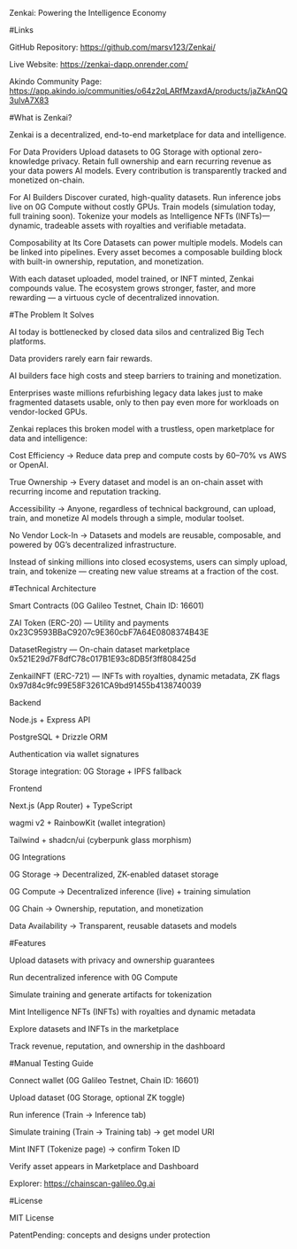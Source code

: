 Zenkai: Powering the Intelligence Economy


#Links

GitHub Repository: https://github.com/marsv123/Zenkai/

Live Website: https://zenkai-dapp.onrender.com/

Akindo Community Page: https://app.akindo.io/communities/o64z2qLARfMzaxdA/products/jaZkAnQQ3ulvA7X83



#What is Zenkai?

Zenkai is a decentralized, end-to-end marketplace for data and intelligence.

For Data Providers
Upload datasets to 0G Storage with optional zero-knowledge privacy. Retain full ownership and earn recurring revenue as your data powers AI models. Every contribution is transparently tracked and monetized on-chain.

For AI Builders
Discover curated, high-quality datasets. Run inference jobs live on 0G Compute without costly GPUs. Train models (simulation today, full training soon). Tokenize your models as Intelligence NFTs (INFTs)—dynamic, tradeable assets with royalties and verifiable metadata.

Composability at Its Core
Datasets can power multiple models. Models can be linked into pipelines. Every asset becomes a composable building block with built-in ownership, reputation, and monetization.

With each dataset uploaded, model trained, or INFT minted, Zenkai compounds value. The ecosystem grows stronger, faster, and more rewarding — a virtuous cycle of decentralized innovation.



#The Problem It Solves

AI today is bottlenecked by closed data silos and centralized Big Tech platforms.

Data providers rarely earn fair rewards.

AI builders face high costs and steep barriers to training and monetization.

Enterprises waste millions refurbishing legacy data lakes just to make fragmented datasets usable, only to then pay even more for workloads on vendor-locked GPUs.

Zenkai replaces this broken model with a trustless, open marketplace for data and intelligence:

Cost Efficiency → Reduce data prep and compute costs by 60–70% vs AWS or OpenAI.

True Ownership → Every dataset and model is an on-chain asset with recurring income and reputation tracking.

Accessibility → Anyone, regardless of technical background, can upload, train, and monetize AI models through a simple, modular toolset.

No Vendor Lock-In → Datasets and models are reusable, composable, and powered by 0G’s decentralized infrastructure.

Instead of sinking millions into closed ecosystems, users can simply upload, train, and tokenize — creating new value streams at a fraction of the cost.



#Technical Architecture

Smart Contracts (0G Galileo Testnet, Chain ID: 16601)

ZAI Token (ERC-20) — Utility and payments
0x23C9593BBaC9207c9E360cbF7A64E0808374B43E

DatasetRegistry — On-chain dataset marketplace
0x521E29d7F8dfC78c017B1E93c8DB5f3ff808425d

ZenkaiINFT (ERC-721) — INFTs with royalties, dynamic metadata, ZK flags
0x97d84c9fc99E58F3261CA9bd91455b4138740039


Backend

Node.js + Express API

PostgreSQL + Drizzle ORM

Authentication via wallet signatures

Storage integration: 0G Storage + IPFS fallback


Frontend

Next.js (App Router) + TypeScript

wagmi v2 + RainbowKit (wallet integration)

Tailwind + shadcn/ui (cyberpunk glass morphism)


0G Integrations

0G Storage → Decentralized, ZK-enabled dataset storage

0G Compute → Decentralized inference (live) + training simulation

0G Chain → Ownership, reputation, and monetization

Data Availability → Transparent, reusable datasets and models


#Features

Upload datasets with privacy and ownership guarantees

Run decentralized inference with 0G Compute

Simulate training and generate artifacts for tokenization

Mint Intelligence NFTs (INFTs) with royalties and dynamic metadata

Explore datasets and INFTs in the marketplace

Track revenue, reputation, and ownership in the dashboard


#Manual Testing Guide

Connect wallet (0G Galileo Testnet, Chain ID: 16601)

Upload dataset (0G Storage, optional ZK toggle)

Run inference (Train → Inference tab)

Simulate training (Train → Training tab) → get model URI

Mint INFT (Tokenize page) → confirm Token ID

Verify asset appears in Marketplace and Dashboard

Explorer: https://chainscan-galileo.0g.ai


#License

MIT License

PatentPending: concepts and designs under protection
